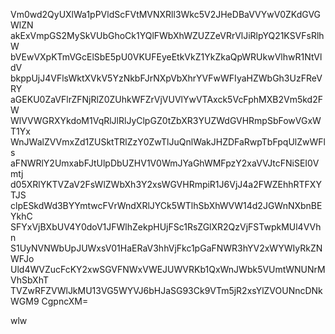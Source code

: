 Vm0wd2QyUXlWa1pPVldScFVtMVNXRll3Wkc5V2JHeDBaVVYwV0ZKdGVGWlZN
akExVmpGS2MySkVUbGhoCk1YQlFWbXhWZUZZeVRrVlJiRlpYQ21KSVFsRlhW
bVEwVXpKTmVGcElSbE5pU0VKUFEyeEtkVkZ1YkZkaQpWRUkwVlhwR1NtVldV
bkppUjJ4VFlsWktXVkV5YzNkbFJrNXpVbXhrYVFwWFIyaHZWbGh3UzFReVRY
aGEKU0ZaVFlrZFNjRlZ0ZUhkWFZrVjVUVlYwVTAxck5VcFphMXB2Vm5kd2FW
WlVVWGRXYkdoM1VqRlJlRlJyClpGZ0tZbXR3YUZWdGVHRmpSbFowVGxWT1Yx
WnJWalZVVmxZd1ZUSktTRlZzY0ZwTlJuQnlWakJHZDFaRwpTbFpqUlZwWFls
aFNWRlY2UmxabFJtUlpDbUZHV1V0WmJYaGhWMFpzY2xaVVJtcFNiSEI0Vmtj
d05XRlYKTVZaV2FsWlZWbXh3Y2xsWGVHRmpiR1J6VjJ4a2FWZEhhRTFXYTJS
clpESkdWd3BYYmtwcFVrWndXRlJYCk5WTlhSbXhWVW14d2JGWnNXbnBEYkhC
SFYxVjBXbUV4Y0doV1JFWlhZekpHUjFSc1RsZGlXR2QzVjFSTwpkMUl4VVhn
S1UyNVNWbUpJUWxsV01HaERaV3hhVjFkc1pGaFNWR3hYV2xWYWIyRkZNWFJo
Uld4WVZucFcKY2xwSGVFNWxVWEJUWVRKb1QxWnJWbk5VUmtWNUNrMVhSbXhT
TVZwRFZVWlJkMU13VG5WYVJ6bHJaSG93Ck9VTm5jR2xsYlZVOUNncDNkWGM9
CgpncXM=

wlw